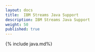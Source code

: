 ```yaml
---
layout: docs
title:  IBM Streams Java Support
description: IBM Streams Java Support
weight: 50
published: true
---
```


{% include java.md%}